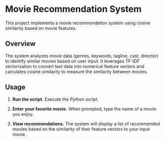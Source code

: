 # Movie Recommendation System

This project implements a movie recommendation system using cosine similarity based on movie features.

## Overview

The system analyzes movie data (genres, keywords, tagline, cast, director) to identify similar movies based on user input. It leverages TF-IDF vectorization to convert text data into numerical feature vectors and calculates cosine similarity to measure the similarity between movies.


## Usage

1.  **Run the script.** Execute the Python script.

2.  **Enter your favorite movie.** When prompted, type the name of a movie you enjoy.

3.  **View recommendations.** The system will display a list of recommended movies based on the similarity of their feature vectors to your input movie.





